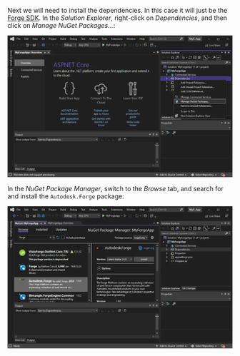 Next we will need to install the dependencies. In this case it will just be the
[Forge SDK](https://www.nuget.org/packages/Autodesk.Forge). In the _Solution Explorer_,
right-click on _Dependencies_, and then click on _Manage NuGet Packages..._:

![Manage NuGet dependencies](manage-nugets.webp)

In the _NuGet Package Manager_, switch to the _Browse_ tab, and search for and install
the `Autodesk.Forge` package:

![Install Forge NuGet](install-forge.webp)
